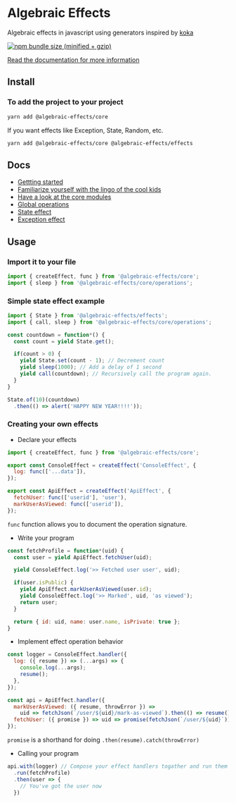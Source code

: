 
# Algebraic Effects
Algebraic effects in javascript using generators inspired by [koka](https://github.com/koka-lang/koka)

<!-- [![CircleCI](https://img.shields.io/circleci/project/github/phenax/algebraic-effects/master.svg?style=for-the-badge)](https://circleci.com/gh/phenax/algebraic-effects) -->
[![npm bundle size (minified + gzip)](https://img.shields.io/bundlephobia/minzip/algebraic-effects.svg?style=for-the-badge)](https://www.npmjs.com/package/algebraic-effects)
<!-- [![Codecov](https://img.shields.io/codecov/c/github/phenax/algebraic-effects.svg?style=for-the-badge)](https://codecov.io/gh/phenax/algebraic-effects) -->


[Read the documentation for more information](https://github.com/phenax/algebraic-effects/tree/master/packages/ae-docs)


## Install

### To add the project to your project
```bash
yarn add @algebraic-effects/core
```

If you want effects like Exception, State, Random, etc.
```bash
yarn add @algebraic-effects/core @algebraic-effects/effects
```


## Docs
* [Gettting started](https://github.com/phenax/algebraic-effects/tree/master/packages/ae-docs)
* [Familiarize yourself with the lingo of the cool kids](https://github.com/phenax/algebraic-effects/tree/master/packages/ae-docs/lingo.md)
* [Have a look at the core modules](https://github.com/phenax/algebraic-effects/tree/master/packages/ae-docs/core.md)
* [Global operations](https://github.com/phenax/algebraic-effects/tree/master/packages/ae-docs/operations.md)
* [State effect](https://github.com/phenax/algebraic-effects/tree/master/packages/ae-docs/State.md)
* [Exception effect](https://github.com/phenax/algebraic-effects/tree/master/packages/ae-docs/Exception.md)


## Usage


### Import it to your file
```js
import { createEffect, func } from '@algebraic-effects/core';
import { sleep } from '@algebraic-effects/core/operations';
```


### Simple state effect example

```js
import { State } from '@algebraic-effects/effects';
import { call, sleep } from '@algebraic-effects/core/operations';

const countdown = function*() {
  const count = yield State.get();

  if(count > 0) {
    yield State.set(count - 1); // Decrement count
    yield sleep(1000); // Add a delay of 1 second
    yield call(countdown); // Recursively call the program again.
  }
}

State.of(10)(countdown)
  .then(() => alert('HAPPY NEW YEAR!!!!'));
```


### Creating your own effects

* Declare your effects
```js
import { createEffect, func } from '@algebraic-effects/core';

export const ConsoleEffect = createEffect('ConsoleEffect', {
  log: func(['...data']),
});

export const ApiEffect = createEffect('ApiEffect', {
  fetchUser: func(['userid'], 'user'),
  markUserAsViewed: func(['userid']),
});
```
`func` function allows you to document the operation signature.



* Write your program
```js
const fetchProfile = function*(uid) {
  const user = yield ApiEffect.fetchUser(uid);

  yield ConsoleEffect.log('>> Fetched user user', uid);

  if(user.isPublic) {
    yield ApiEffect.markUserAsViewed(user.id);
    yield ConsoleEffect.log('>> Marked', uid, 'as viewed');
    return user;
  }

  return { id: uid, name: user.name, isPrivate: true };
}
```


* Implement effect operation behavior
```js
const logger = ConsoleEffect.handler({
  log: ({ resume }) => (...args) => {
    console.log(...args);
    resume();
  },
});

const api = ApiEffect.handler({
  markUserAsViewed: ({ resume, throwError }) =>
    uid => fetchJson(`/user/${uid}/mark-as-viewed`).then(() => resume()).catch(throwError),
  fetchUser: ({ promise }) => uid => promise(fetchJson(`/user/${uid}`)),
});
```
`promise` is a shorthand for doing `.then(resume).catch(throwError)`


* Calling your program
```js
api.with(logger) // Compose your effect handlers togather and run them
  .run(fetchProfile)
  .then(user => {
    // You've got the user now
  })
```

